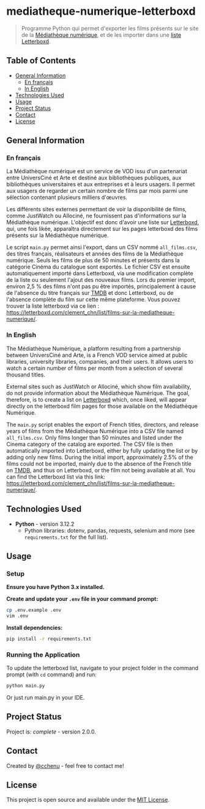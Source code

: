 # mediatheque-numerique-letterboxd
> Programme Python qui permet d'exporter les films présents sur le site de la [Médiathèque numérique](mediatheque-numerique.com), et de les importer dans une [liste Letterboxd](https://letterboxd.com/clement_chn/list/films-sur-la-mediatheque-numerique/).

## Table of Contents
* [General Information](#general-information)
  * [En français](#en-français)
  * [In English](#in-english)
* [Technologies Used](#technologies-used)
* [Usage](#usage)
* [Project Status](#project-status)
* [Contact](#contact)
* [License](#license)

## General Information
### En français
La Médiathèque numérique est un service de VOD issu d'un partenariat entre UniversCiné et Arte et destiné aux bibliothèques publiques, aux bibliothèques universitaires et aux entreprises et à leurs usagers. Il permet aux usagers de regarder un certain nombre de films par mois parmi une sélection contenant plusieurs milliers d'œuvres.

Les différents sites externes permettant de voir la disponibilité de films, comme JustWatch ou Allociné, ne fournissent pas d'informations sur la Médiathèque numérique. L'objectif est donc d'avoir une liste sur [Letterboxd](https://letterboxd.com/), qui, une fois likée, apparaîtra directement sur les pages letterboxd des films présents sur la Médiathèque numérique.

Le script `main.py` permet ainsi l'export, dans un CSV nommé `all_films.csv`, des titres français, réalisateurs et années des films de la Médiathèque numérique. Seuls les films de plus de 50&nbsp;minutes et présents dans la catégorie Cinéma du catalogue sont exportés. Le fichier CSV est ensuite automatiquement importé dans Letterboxd, via une modification complète de la liste ou seulement l'ajout des nouveaux films. Lors du premier import, environ 2,5&nbsp;% des films n'ont pas pu être importés, principalement à cause de l'absence du titre français sur [TMDB](https://www.themoviedb.org/) et donc Letterboxd, ou de l'absence complète du film sur cette même plateforme. Vous pouvez trouver la liste letterboxd via ce lien : https://letterboxd.com/clement_chn/list/films-sur-la-mediatheque-numerique/.

### In English
The Médiathèque Numérique, a platform resulting from a partnership between UniversCiné and Arte, is a French VOD service aimed at public libraries, university libraries, companies, and their users. It allows users to watch a certain number of films per month from a selection of several thousand titles.

External sites such as JustWatch or Allociné, which show film availability, do not provide information about the Médiathèque Numérique. The goal, therefore, is to create a list on [Letterboxd](https://letterboxd.com/) which, once liked, will appear directly on the letterboxd film pages for those available on the Médiathèque Numérique.

The `main.py` script enables the export of French titles, directors, and release years of films from the Médiathèque Numérique into a CSV file named `all_films.csv`. Only films longer than 50&nbsp;minutes and listed under the Cinema category of the catalog are exported. The CSV file is then automatically imported into Letterboxd, either by fully updating the list or by adding only new films. During the initial import, approximately 2.5% of the films could not be imported, mainly due to the absence of the French title on [TMDB](https://www.themoviedb.org/), and thus on Letterboxd, or the film not being available at all. You can find the Letterboxd list via this link: https://letterboxd.com/clement_chn/list/films-sur-la-mediatheque-numerique/.

## Technologies Used
- **Python** - version 3.12.2  
  - Python libraries: dotenv, pandas, requests, selenium and more (see `requirements.txt` for the full list).

## Usage
### Setup
**Ensure you have Python 3.x installed.**

**Create and update your `.env` file in your command prompt:**  
   ```bash
   cp .env.example .env
   vim .env
   ```

**Install dependencies:**
   ```bash
   pip install -r requirements.txt
   ```

### Running the Application
To update the letterboxd list, navigate to your project folder in the command prompt (with `cd` command) and run:
   ```bash
   python main.py
   ```

Or just run main.py in your IDE.


## Project Status
Project is: _complete_ - version 2.0.0.


## Contact
Created by [@cchenu](https://github.com/cchenu/) - feel free to contact me!

## License
This project is open source and available under the [MIT License](LICENSE).

